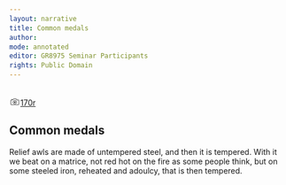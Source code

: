 ```yaml
---
layout: narrative
title: Common medals
author:
mode: annotated
editor: GR8975 Seminar Participants
rights: Public Domain
---
```


 <br/><a href="http://gallica.bnf.fr/ark:/12148/btv1b10500001g/f345.image"><img src="../assets/photo-icon.png" alt="folio images" style="display:inline-block; margin-bottom:-3px;">170r</a><br/> 
## Common medals

 
Relief awls are made of untempered steel, and then it is tempered. With it we beat on a matrice, not red hot on the fire as some people think, but on some steeled iron, reheated and adoulcy, that is then tempered.
 